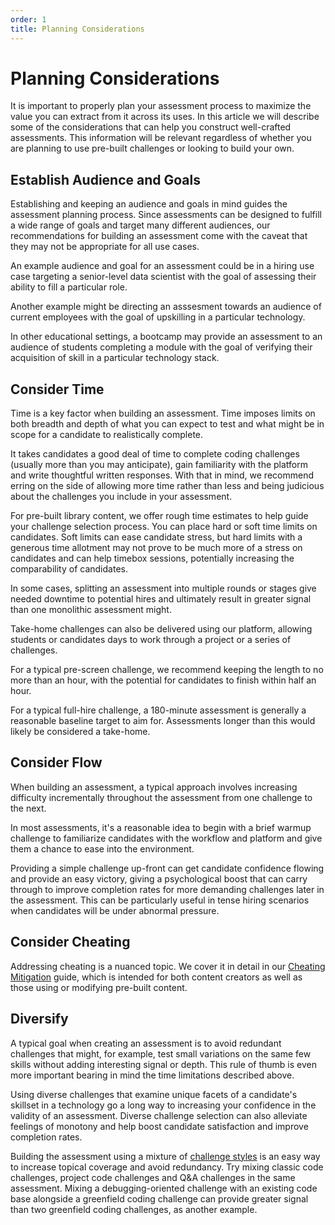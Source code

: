```yaml
---
order: 1
title: Planning Considerations
---
```

# Planning Considerations

It is important to properly plan your assessment process to maximize the value you can extract from it across its uses. In this article we will describe some of the considerations that can help you construct well-crafted assessments. This information will be relevant regardless of whether you are planning to use pre-built challenges or looking to build your own. 

## Establish Audience and Goals

Establishing and keeping an audience and goals in mind guides the assessment planning process. Since assessments can be designed to fulfill a wide range of goals and target many different audiences, our recommendations for building an assessment come with the caveat that they may not be appropriate for all use cases.

An example audience and goal for an assessment could be in a hiring use case targeting a senior-level data scientist with the goal of assessing their ability to fill a particular role.

Another example might be directing an asssesment towards an audience of current employees with the goal of upskilling in a particular technology.

In other educational settings, a bootcamp may provide an assessment to an audience of students completing a module with the goal of verifying their acquisition of skill in a particular technology stack.

## Consider Time

Time is a key factor when building an assessment. Time imposes limits on both breadth and depth of what you can expect to test and what might be in scope for a candidate to realistically complete.

It takes candidates a good deal of time to complete coding challenges (usually more than you may anticipate), gain familiarity with the platform and write thoughtful written responses. With that in mind, we recommend erring on the side of allowing more time rather than less and being judicious about the challenges you include in your assessment.

For pre-built library content, we offer rough time estimates to help guide your challenge selection process. You can place hard or soft time limits on candidates. Soft limits can ease candidate stress, but hard limits with a generous time allotment may not prove to be much more of a stress on candidates and can help timebox sessions, potentially increasing the comparability of candidates.

In some cases, splitting an assessment into multiple rounds or stages give needed downtime to potential hires and ultimately result in greater signal than one monolithic assessment might.

Take-home challenges can also be delivered using our platform, allowing students or candidates days to work through a project or a series of challenges.

For a typical pre-screen challenge, we recommend keeping the length to no more than an hour, with the potential for candidates to finish within half an hour.

For a typical full-hire challenge, a 180-minute assessment is generally a reasonable baseline target to aim for. Assessments longer than this would likely be considered a take-home.

## Consider Flow

When building an assessment, a typical approach involves increasing difficulty incrementally throughout the assessment from one challenge to the next.

In most assessments, it's a reasonable idea to begin with a brief warmup challenge to familiarize candidates with the workflow and platform and give them a chance to ease into the environment.

Providing a simple challenge up-front can get candidate confidence flowing and provide an easy victory, giving a psychological boost that can carry through to improve completion rates for more demanding challenges later in the assessment. This can be particularly useful in tense hiring scenarios when candidates will be under abnormal pressure.

## Consider Cheating

Addressing cheating is a nuanced topic. We cover it in detail in our [Cheating Mitigation](/creating-content/challenges/cheating-mitigation) guide, which is intended for both content creators as well as those using or modifying pre-built content.

## Diversify

A typical goal when creating an assessment is to avoid redundant challenges that might, for example, test small variations on the same few skills without adding interesting signal or depth. This rule of thumb is even more important bearing in mind the time limitations described above.

Using diverse challenges that examine unique facets of a candidate's skillset in a technology go a long way to increasing your confidence in the validity of an assessment. Diverse challenge selection can also alleviate feelings of monotony and help boost candidate satisfaction and improve completion rates.

Building the assessment using a mixture of [challenge styles](/creating-content/challenges/challenge-styles) is an easy way to increase topical coverage and avoid redundancy. Try mixing classic code challenges, project code challenges and Q&A challenges in the same assessment. Mixing a debugging-oriented challenge with an existing code base alongside a greenfield coding challenge can provide greater signal than two greenfield coding challenges, as another example.
